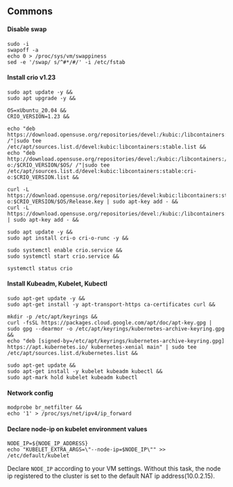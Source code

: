 ## Commons 

#### Disable swap
```
sudo -i
swapoff -a
echo 0 > /proc/sys/vm/swappiness
sed -e '/swap/ s/^#*/#/' -i /etc/fstab
```

#### Install crio v1.23
```
sudo apt update -y && 
sudo apt upgrade -y &&

OS=xUbuntu_20.04 &&
CRIO_VERSION=1.23 &&

echo "deb https://download.opensuse.org/repositories/devel:/kubic:/libcontainers:/stable/$OS/ /"|sudo tee /etc/apt/sources.list.d/devel:kubic:libcontainers:stable.list &&
echo "deb http://download.opensuse.org/repositories/devel:/kubic:/libcontainers:/stable:/cri-o:/$CRIO_VERSION/$OS/ /"|sudo tee /etc/apt/sources.list.d/devel:kubic:libcontainers:stable:cri-o:$CRIO_VERSION.list &&

curl -L https://download.opensuse.org/repositories/devel:kubic:libcontainers:stable:cri-o:$CRIO_VERSION/$OS/Release.key | sudo apt-key add - &&
curl -L https://download.opensuse.org/repositories/devel:/kubic:/libcontainers:/stable/$OS/Release.key | sudo apt-key add - && 

sudo apt update -y &&
sudo apt install cri-o cri-o-runc -y &&

sudo systemctl enable crio.service &&
sudo systemctl start crio.service &&

systemctl status crio
```

#### Install Kubeadm, Kubelet, Kubectl
```
sudo apt-get update -y &&
sudo apt-get install -y apt-transport-https ca-certificates curl &&

mkdir -p /etc/apt/keyrings &&
curl -fsSL https://packages.cloud.google.com/apt/doc/apt-key.gpg | sudo gpg --dearmor -o /etc/apt/keyrings/kubernetes-archive-keyring.gpg &&
echo "deb [signed-by=/etc/apt/keyrings/kubernetes-archive-keyring.gpg] https://apt.kubernetes.io/ kubernetes-xenial main" | sudo tee /etc/apt/sources.list.d/kubernetes.list && 

sudo apt-get update &&
sudo apt-get install -y kubelet kubeadm kubectl &&
sudo apt-mark hold kubelet kubeadm kubectl
```

#### Network config
```
modprobe br_netfilter &&
echo '1' > /proc/sys/net/ipv4/ip_forward
```

#### Declare node-ip on kubelet environment values
```
NODE_IP=${NODE_IP_ADDRESS}
echo "KUBELET_EXTRA_ARGS=\"--node-ip=$NODE_IP\"" >> /etc/default/kubelet
```

Declare `NODE_IP` according to your VM settings. Without this task, the node ip registered to the cluster is set to the default NAT ip address(10.0.2.15).
